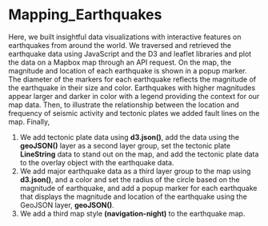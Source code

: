 # Mapping_Earthquakes

Here, we built insightful data visualizations with interactive features on earthquakes from around the world.
We traversed and retrieved the earthquake data using JavaScript and the D3 and leaflet libraries and plot the data on a Mapbox map through an API request. On the map, the magnitude and location of each earthquake is shown in a popup marker. The diameter of the markers for each earthquake reflects the magnitude of the earthquake in their size and color. Earthquakes with higher magnitudes appear larger and darker in color with a legend providing the context for our map data. Then, to illustrate the relationship between the location and frequency of seismic activity and tectonic plates we added fault lines on the map.
Finally, 
1.	We add tectonic plate data using **d3.json()**, add the data using the **geoJSON()** layer as a second layer group, set the tectonic plate **LineString** data to stand out on the map, and add the tectonic plate data  to the overlay object with the earthquake data.
2.	We add major earthquake data as a third layer group to the map using **d3.json()**, and a color and set the radius of the circle based on the magnitude of earthquake, and add a popup marker for each earthquake that displays the magnitude and location of the earthquake using the GeoJSON layer, **geoJSON()**.
3.	We add a third map style **(navigation-night)** to the earthquake map.
